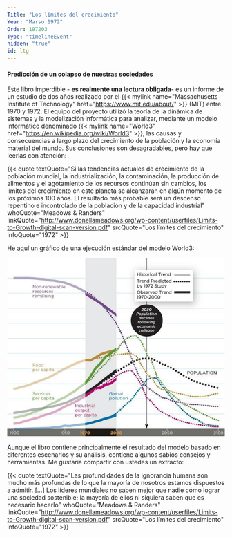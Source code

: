 ```yaml
---
Title: "Los límites del crecimiento"
Year: "Marso 1972"
Order: 197203
Type: "timelineEvent"
hidden: "true"
id: ltg
---
```


#### Predicción de un colapso de nuestras sociedades

Este libro imperdible - **es realmente una lectura obligada**- es un informe de un estudio de dos años realizado por el {{< mylink name="Massachusetts Institute of Technology" href="https://www.mit.edu/about/"  >}} (MIT) entre 1970 y 1972. El equipo del proyecto utilizó la teoría de la dinámica de sistemas y la modelización informática para analizar, mediante un modelo informático denominado {{< mylink name="World3" href="https://en.wikipedia.org/wiki/World3" >}}, las causas y consecuencias a largo plazo del crecimiento de la población y la economía material del mundo. Sus conclusiones son desagradables, pero hay que leerlas con atención:

{{< quote textQuote="Si las tendencias actuales de crecimiento de la población mundial, la industrialización, la contaminación, la producción de alimentos y el agotamiento de los recursos continúan sin cambios, los límites del crecimiento en este planeta se alcanzarán en algún momento de los próximos 100 años. El resultado más probable será un descenso repentino e incontrolado de la población y de la capacidad industrial" whoQuote="Meadows & Randers" linkQuote="http://www.donellameadows.org/wp-content/userfiles/Limits-to-Growth-digital-scan-version.pdf" srcQuote="Los límites del crecimiento" infoQuote="1972" >}}

He aquí un gráfico de una ejecución estándar del modelo World3:

![](/img/ecology/timelines/main/limits-to-growth.jpeg)

Aunque el libro contiene principalmente el resultado del modelo basado en diferentes escenarios y su análisis, contiene algunos sabios consejos y herramientas. Me gustaría compartir con ustedes un extracto:

{{< quote textQuote="Las profundidades de la ignorancia humana son mucho más profundas de lo que la mayoría de nosotros estamos dispuestos a admitir. [...] Los líderes mundiales no saben mejor que nadie cómo lograr una sociedad sostenible; la mayoría de ellos ni siquiera saben que es necesario hacerlo" whoQuote="Meadows & Randers" linkQuote="http://www.donellameadows.org/wp-content/userfiles/Limits-to-Growth-digital-scan-version.pdf" srcQuote="Los límites del crecimiento" infoQuote="1972" >}}